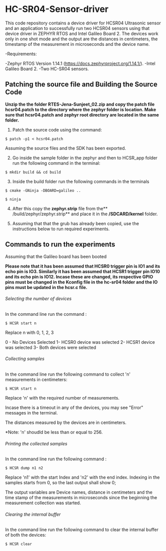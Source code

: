 # HC-SR04-Sensor-driver
This code repository contains a device driver for HCSR04 Ultrasonic sensor and an application to successfully run two HCSR04 sensors using that device driver in ZEPHYR RTOS and Intel Galileo Board 2. The devices work only in one shot mode and the output are the distances in centimeters, the timestamp of the measurement in microseconds and the device name.

-Requirements:

  -Zephyr RTOS Version 1.14.1 (https://docs.zephyrproject.org/1.14.1/).
  -Intel Galileo Board 2.
  -Two HC-SR04 sensors.

## Patching the source file and Building the Source Code ##

**Unzip the the folder RTES-Jena-Sunjeet_02.zip and copy the patch file hcsr04.patch to the directory where the zephyr folder is location. Make sure that hcsr04.patch and zephyr root directory are located in the same folder.**

1) Patch the source code using the command:

`
$ patch -p1 < hcsr04.patch 
`

Assuming the source files and the SDK has been exported. 

2) Go inside the sample folder in the zephyr and then to HCSR_app folder run the following command in the terminal:

`$ mkdir build && cd build
`

3) Inside the build folder run the following commands in the terminals

`$ cmake -GNinja -DBOARD=galileo ..
`

`$ ninja
`

4) After this copy the **zephyr.strip** file from the** /build/zephyr/zephyr.strip** and place it in the **/SDCARD/kernel** folder.

5) Assuming that that the grub has already been copied, use the instructions below to run required experiments.

## Commands to run the experiments

Assuming that the Galileo board has been booted

**Please note that it has been assumed that HCSR0 trigger pin is IO1 and its echo pin is IO3. Similarly it has been assumed that HCSR1 trigger pin IO10 and its echo pin is IO12. Incase these are changed, its respective GPIO pins must be changed in the Kconfig file in the hc-sr04 folder and the IO pins must be updated in the hcsr.c file.**

###### Selecting the number of devices

In the command line run the command :

`$ HCSR start n
`

Replace n with 0, 1, 2, 3

0 - No Devices Selected
1- HCSR0 device was selected
2- HCSR1 device was selected
3- Both devices were selected

###### Collecting samples

In the command line run the following command to collect 'n' measurements in centimeters:

`$ HCSR start n
`

Replace 'n' with the required number of measurements.

Incase there is a timeout in any of the devices, you may see "Error" messages in the terminal.

The distances measured by the devices are in centimeters.

*Note: 'n' shoudld be less than or equal to 256.


###### Printing the collected samples

In the command line run the following command :

`$ HCSR dump n1 n2
`

Replace 'n1' with the start Index and 'n2' with the end index. Indexing in the samples starts from 0, so the last output shall show 0;

The output variables are Device names, distance in centimeters and the time stamp of the measurements in microseconds since the beginning the measurement collection was started.

###### Clearing the internal buffer

In the command line run the following command to clear the internal buffer of both the devices:

`$ HCSR clear
`


